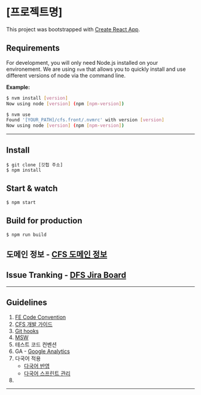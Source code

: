 # [프로젝트명]


This project was bootstrapped with [Create React App](https://github.com/facebookincubator/create-react-app).

## Requirements

For development, you will only need Node.js installed on your environement.
We are using `nvm` that allows you to quickly install and use different versions of node via the command line.

**Example:**
```sh
$ nvm install [version]
Now using node [version] (npm [npm-version])

$ nvm use
Found '[YOUR_PATH]/cfs.front/.nvmrc' with version [version]
Now using node [version] (npm [npm-version])
```

---

## Install

    $ git clone [깃헙 주소]
    $ npm install

## Start & watch

    $ npm start

## Build for production

    $ npm run build

## 도메인 정보 - [CFS 도메인 정보](https://fin2b-wiki.atlassian.net/wiki/spaces/FIN2BDEV/pages/2419425950#%EB%8F%84%EB%A9%94%EC%9D%B8-%EC%A0%95%EB%B3%B4)


## Issue Tranking - [DFS Jira Board](https://fin2b-wiki.atlassian.net/jira/software/projects/DFS/boards/35)


---

## Guidelines 

1. [FE Code Convention](https://fin2b-wiki.atlassian.net/wiki/spaces/FIN2BDEV/pages/3098902643/FE+Code+Convention)
2. [CFS 개발 가이드](https://fin2b-wiki.atlassian.net/wiki/spaces/FIN2BDEV/pages/1849819151)
3. [Git hooks](https://fin2b-wiki.atlassian.net/wiki/spaces/FIN2BDEV/pages/3120922842/Git+Hooks)
4. [MSW](https://fin2b-wiki.atlassian.net/wiki/spaces/FIN2BDEV/pages/3139403828/Mock+Service+Worker+MSW)
5. 테스트 코드 컨벤션 
7. GA - [Google Analytics](https://fin2b-wiki.atlassian.net/wiki/spaces/D/pages/3113582656/GA4#%EB%B3%B4%EA%B3%A0%EC%84%9C-%EC%A1%B0%ED%9A%8C-%EB%B0%A9%EB%B2%95-(%ED%95%84%ED%84%B0%EB%A7%81))
8. 다국어 적용
    - [다국어 반영](https://fin2b-wiki.atlassian.net/wiki/spaces/D/pages/2875883532)
    - [다국어 스프린트 관리](https://fin2b-wiki.atlassian.net/wiki/spaces/D/pages/2875883532)
9. 
---


